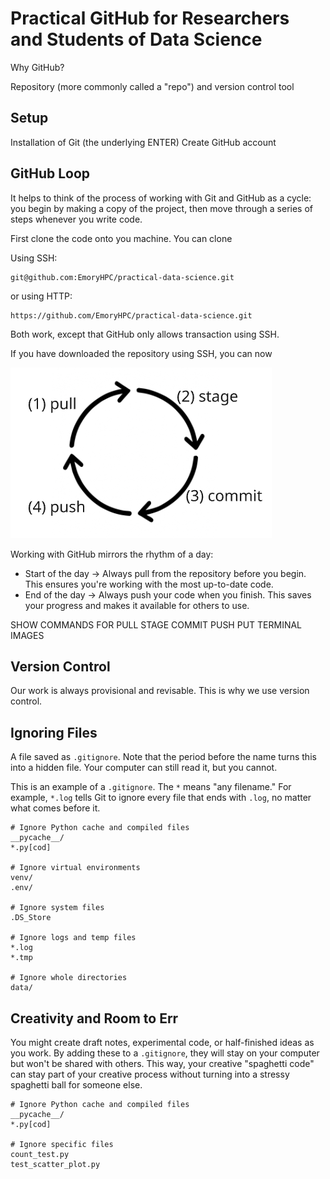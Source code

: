 # Practical GitHub for Researchers and Students of Data Science

Why GitHub?

Repository (more commonly called a "repo") and version control tool 

## Setup

Installation of Git (the underlying ENTER)
Create GitHub account 

## GitHub Loop

It helps to think of the process of working with Git and GitHub as a cycle: you begin by making a copy of the project, then move through a series of steps whenever you write code. 

First clone the code onto you machine. You can clone 

Using SSH: 

```
git@github.com:EmoryHPC/practical-data-science.git
```

or using HTTP: 

```
https://github.com/EmoryHPC/practical-data-science.git
```

Both work, except that GitHub only allows transaction using SSH. 

If you have downloaded the repository using SSH, you can now 

![GitHub Loop Image](https://raw.githubusercontent.com/EmoryHPC/practical-data-science/main/github/images/github_loop.png)

Working with GitHub mirrors the rhythm of a day:

* Start of the day → Always pull from the repository before you begin. This ensures you're working with the most up-to-date code.
* End of the day → Always push your code when you finish. This saves your progress and makes it available for others to use.


SHOW COMMANDS FOR PULL STAGE COMMIT PUSH 
PUT TERMINAL IMAGES 


## Version Control

Our work is always provisional and revisable. This is why we use version control. 

## Ignoring Files

A file saved as `.gitignore`. Note that the period before the name turns this into a hidden file. Your computer can still read it, but you cannot. 

This is an example of a `.gitignore`. The `*` means "any filename." For example, `*.log` tells Git to ignore every file that ends with `.log`, no matter what comes before it.

```
# Ignore Python cache and compiled files
__pycache__/
*.py[cod]

# Ignore virtual environments
venv/
.env/

# Ignore system files
.DS_Store

# Ignore logs and temp files
*.log
*.tmp

# Ignore whole directories
data/
```

## Creativity and Room to Err

You might create draft notes, experimental code, or half-finished ideas as you work. By adding these to a `.gitignore`, they will stay on your computer but won't be shared with others. This way, your creative "spaghetti code" can stay part of your creative process without turning into a stressy spaghetti ball for someone else.

```
# Ignore Python cache and compiled files
__pycache__/
*.py[cod]

# Ignore specific files
count_test.py
test_scatter_plot.py
```

